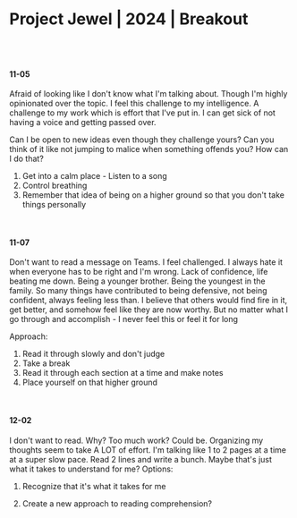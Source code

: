 # Project Jewel | 2024 | Breakout

<br><br>

#### 11-05

Afraid of looking like I don't know what I'm talking about. Though I'm highly opinionated over the topic. I feel this challenge to my intelligence. A challenge to my work which is effort that I've put in. I can get sick of not having a voice and getting passed over. 

Can I be open to new ideas even though they challenge yours? Can you think of it like not jumping to malice when something offends you? How can I do that? 

1. Get into a calm place - Listen to a song
1. Control breathing
1. Remember that idea of being on a higher ground so that you don't take things personally


<br>

#### 11-07

Don't want to read a message on Teams. I feel challenged. I always hate it when everyone has to be right and I'm wrong. Lack of confidence, life beating me down. Being a younger brother. Being the youngest in the family. So many things have contributed to being defensive, not being confident, always feeling less than. I believe that others would find fire in it, get better, and somehow feel like they are now worthy. But no matter what I go through and accomplish - I never feel this or feel it for long

Approach: 

1. Read it through slowly and don't judge
1. Take a break
1. Read it through each section at a time and make notes
1. Place yourself on that higher ground


<br>

#### 12-02

I don't want to read. Why? Too much work? Could be. Organizing my thoughts seem to take A LOT of effort. I'm talking like 1 to 2 pages at a time at a super slow pace. Read 2 lines and write a bunch. Maybe that's just what it takes to understand for me? Options:

1. Recognize that it's what it takes for me

1. Create a new approach to reading comprehension? 